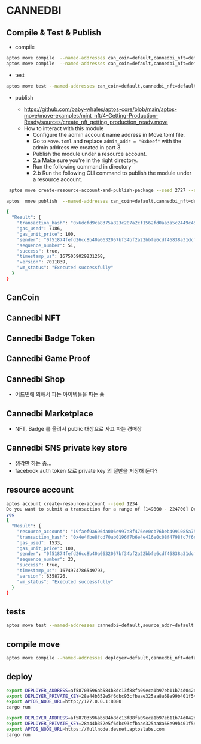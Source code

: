 

# CANNEDBI 

## Compile &  Test &  Publish

* compile

```bash
aptos move compile  --named-addresses can_coin=default,cannedbi_nft=default
aptos move compile  --named-addresses can_coin=default,cannedbi_nft=default,source_addr=default,admin_addr=default
```

* test

```bash
aptos move test --named-addresses can_coin=default,cannedbi_nft=default
```

* publish

  * https://github.com/baby-whales/aptos-core/blob/main/aptos-move/move-examples/mint_nft/4-Getting-Production-Ready/sources/create_nft_getting_production_ready.move
  *  How to interact with this module
     *  Configure the admin account name address in Move.toml file.
     *  Go to `Move.toml` and replace `admin_addr = "0xbeef"` with the admin address we created in part 3.
     *  Publish the module under a resource account.
     *  2.a Make sure you're in the right directory.
     *  Run the following command in directory 
     *  2.b Run the following CLI command to publish the module under a resource account.

```bash
 aptos move create-resource-account-and-publish-package --seed 2727 --address-name cannedbi_nft --profile default --named-addresses can_coin=default,source_addr=default
```


```bash
aptos  move publish  --named-addresses can_coin=default,cannedbi_nft=default
```

```bash
{
  "Result": {
    "transaction_hash": "0x6dcfd9ca8375a823c207a2cf1562fd0aa3a5c2449c45cc1184901b56cab4eb31",
    "gas_used": 7186,
    "gas_unit_price": 100,
    "sender": "0f51874fefd26cc8b40a6632057bf34bf2a22bbfe6cdf46838a31dcf598f1b34",
    "sequence_number": 51,
    "success": true,
    "timestamp_us": 1675059029231268,
    "version": 7011839,
    "vm_status": "Executed successfully"
  }
}
```

## CanCoin

## Cannedbi NFT

## Cannedbi Badge Token


## Cannedbi Game Proof

## Cannedbi Shop

* 어드민에 의해서 파는 아이템들을 파는 숍

## Cannedbi Marketplace

* NFT, Badge 를 올려서 public 대상으로 사고 파는 경매장


## Cannedbi SNS private key store

* 생각만 하는 중...
* facebook auth token 으로 private key 의 절반을 저장해 둔다?


## resource  account

```bash
aptos account create-resource-account --seed 1234
Do you want to submit a transaction for a range of [149800 - 224700] Octas at a gas unit price of 100 Octas? [yes/no] >
yes
{
  "Result": {
    "resource_account": "19faef9a696da006e997a8f476ee0cb76beb4991085a7547f9902ec2cd6333b4",
    "transaction_hash": "0x4e4fbe8fcd70ab0196f7b6e4e416e0c08f4798fc7f6cb99c8b5e96829512e284",
    "gas_used": 1533,
    "gas_unit_price": 100,
    "sender": "0f51874fefd26cc8b40a6632057bf34bf2a22bbfe6cdf46838a31dcf598f1b34",
    "sequence_number": 23,
    "success": true,
    "timestamp_us": 1674974786549793,
    "version": 6358726,
    "vm_status": "Executed successfully"
  }
}
```

## tests

```bash
aptos move test --named-addresses cannedbi=default,source_addr=default
```


## compile move

```bash
aptos move compile --named-addresses deployer=default,cannedbi_nft=default
```

## deploy


```bash
export DEPLOYER_ADDRESS=af58703596ab584b8dc13f88fa09eca1b97eb11b74d042dcabd07fd0b269d6a2
export DEPLOYER_PRIVATE_KEY=28a44b352e5f6dbc93cfbaae325aa8a68e99b401f54fee19ea03fd6ba4ab7633
export APTOS_NODE_URL=http://127.0.0.1:8080
cargo run
```

```bash
export DEPLOYER_ADDRESS=af58703596ab584b8dc13f88fa09eca1b97eb11b74d042dcabd07fd0b269d6a2
export DEPLOYER_PRIVATE_KEY=28a44b352e5f6dbc93cfbaae325aa8a68e99b401f54fee19ea03fd6ba4ab7633
export APTOS_NODE_URL=https://fullnode.devnet.aptoslabs.com
cargo run
```
